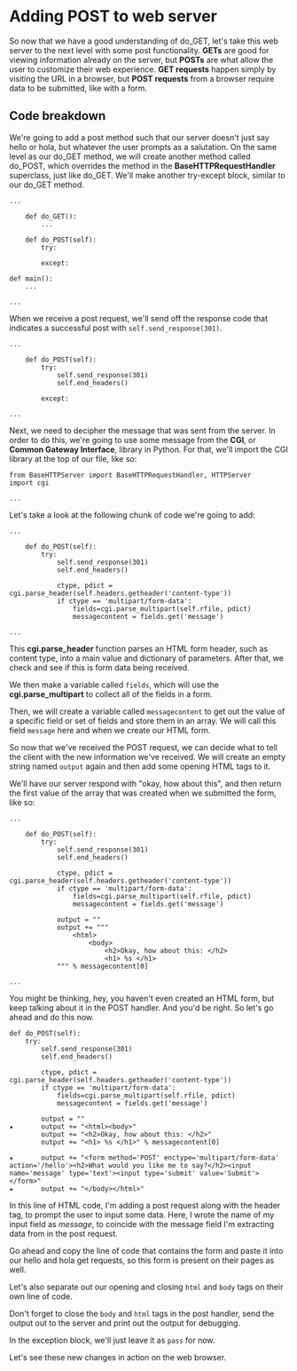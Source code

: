 # Adding POST to web server
So now that we have a good understanding of do_GET, let's take this web server to the next level with some post functionality. **GETs** are good for viewing information already on the server, but **POSTs** are what allow the user to customize their web experience. **GET requests** happen simply by visiting the URL in a browser, but **POST requests** from a browser require data to be submitted, like with a form.  

## Code breakdown
We're going to add a post method such that our server doesn't just say hello or hola, but whatever the user prompts as a salutation. On the same level as our do_GET method, we will create another method called do_POST, which overrides the method in the **BaseHTTPRequestHandler** superclass, just like do_GET. We'll make another try-except block, similar to our do_GET method.
```
...

    def do_GET():
        ...

    def do_POST(self):
        try:

        except:

def main():
    ...

...
```
When we receive a post request, we'll send off the response code that indicates a successful post with `self.send_response(301)`.
```
...

    def do_POST(self):
        try:
            self.send_response(301)
            self.end_headers()

        except:

...
```

Next, we need to decipher the message that was sent from the server. In order to do this, we're going to use some message from the **CGI**, or **Common Gateway Interface**, library in Python. For that, we'll import the CGI library at the top of our file, like so:
```
from BaseHTTPServer import BaseHTTPRequestHandler, HTTPServer
import cgi

...
```
Let's take a look at the following chunk of code we're going to add:
```
...

    def do_POST(self):
        try:
            self.send_response(301)
            self.end_headers()

            ctype, pdict = cgi.parse_header(self.headers.getheader('content-type'))
            if ctype == 'multipart/form-data':
                fields=cgi.parse_multipart(self.rfile, pdict)
                messagecontent = fields.get('message')

...
```
This **cgi.parse_header** function parses an HTML form header, such as content type, into a main value and dictionary of parameters. After that, we check and see if this is form data being received.

We then make a variable called `fields`, which will use the **cgi.parse_multipart** to collect all of the fields in a form.

Then, we will create a variable called `messagecontent` to get out the value of a specific field or set of fields and store them in an array. We will call this field `message` here and when we create our HTML form.

So now that we've received the POST request, we can decide what to tell the client with the new information we've received. We will create an empty string named `output` again and then add some opening HTML tags to it.

We'll have our server respond with "okay, how about this", and then return the first value of the array that was created when we submitted the form, like so:

```
...

    def do_POST(self):
        try:
            self.send_response(301)
            self.end_headers()

            ctype, pdict = cgi.parse_header(self.headers.getheader('content-type'))
            if ctype == 'multipart/form-data':
                fields=cgi.parse_multipart(self.rfile, pdict)
                messagecontent = fields.get('message')

            output = ""
            output += """
                <html>
                    <body>
                        <h2>Okay, how about this: </h2>
                        <h1> %s </h1>
            """ % messagecontent[0]

...
```

You might be thinking, hey, you haven't even created an HTML form, but keep talking about it in the POST handler. And you'd be right. So let's go ahead and do this now.

```
def do_POST(self):
    try:
        self.send_response(301)
        self.end_headers()

        ctype, pdict = cgi.parse_header(self.headers.getheader('content-type'))
        if ctype == 'multipart/form-data':
            fields=cgi.parse_multipart(self.rfile, pdict)
            messagecontent = fields.get('message')

        output = ""
★       output += "<html><body>"
        output += "<h2>Okay, how about this: </h2>"
        output += "<h1> %s </h1>" % messagecontent[0]

★       output += "<form method='POST' enctype='multipart/form-data' action='/hello'><h2>What would you like me to say?</h2><input name='message' type='text'><input type='submit' value='Submit'></form>"
★       output += "</body></html>"
```
In this line of HTML code, I'm adding a post request along with the header tag, to prompt the user to input some data. Here, I wrote the name of my input field as *message*, to coincide with the message field I'm extracting data from in the post request.

Go ahead and copy the line of code that contains the form and paste it into our hello and hola get requests, so this form is present on their pages as well.

Let's also separate out our opening and closing `html` and `body` tags on their own line of code.

Don't forget to close the `body` and `html` tags in the post handler, send the output out to the server and print out the output for debugging.

In the exception block, we'll just leave it as `pass` for now.

Let's see these new changes in action on the web browser.
